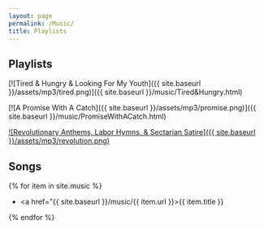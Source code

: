 ```yaml
---
layout: page
permalink: /Music/
title: Playlists
---
```


## Playlists

[![Tired & Hungry & Looking For My Youth]({{ site.baseurl }}/assets/mp3/tired.png)]({{ site.baseurl }}/music/Tired&Hungry.html)

[![A Promise With A Catch]({{ site.baseurl }}/assets/mp3/promise.png)]({{ site.baseurl }}/music/PromiseWithACatch.html)

[![Revolutionary Anthems, Labor Hymns, & Sectarian Satire]({{ site.baseurl }}/assets/mp3/revolution.png)](../music/RevolutionaryAnthems.html)

## Songs

{% for item in site.music %}<ul><li><a href="{{ site.baseurl }}/music/{{ item.url }}>{{ item.title }}</a></li></ul>{% endfor %}